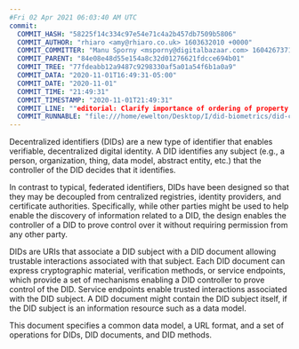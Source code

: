 ```yaml
---
#Fri 02 Apr 2021 06:03:40 AM UTC
commit:
  COMMIT_HASH: "58225f14c334c97e54e71c4a2b457db7509b5806"
  COMMIT_AUTHOR: "rhiaro <amy@rhiaro.co.uk> 1603632010 +0000"
  COMMIT_COMMITTER: "Manu Sporny <msporny@digitalbazaar.com> 1604267371 -0500"
  COMMIT_PARENT: "84e08e48d55e154a8c32d01276621fdcce694b01"
  COMMIT_TREE: "77fdeabb12a9487c9298330af5a01a54f6b1a0a9"
  COMMIT_DATA: "2020-11-01T16:49:31-05:00"
  COMMIT_DATE: "2020-11-01"
  COMMIT_TIME: "21:49:31"
  COMMIT_TIMESTAMP: "2020-11-01T21:49:31"
  COMMIT_LINE: ""editorial: Clarify importance of ordering of property valuesCOMMA for #411"
  COMMIT_RUNNABLE: "file:///home/ewelton/Desktop/I/did-biometrics/did-core-dataset/analysis/gitinfo/58225f14c334c97e54e71c4a2b457db7509b5806/snapshot/index.html"
---
```


<section id="abstract">
<p>
<a>Decentralized identifiers</a> (DIDs) are a new type of identifier that
enables verifiable, decentralized digital identity. A <a>DID</a> identifies any
subject (e.g., a person, organization, thing, data model, abstract entity, etc.)
that the controller of the <a>DID</a> decides that it identifies.

In contrast to typical, federated identifiers, DIDs have been designed
so that they may be decoupled from centralized registries, identity providers,
and certificate authorities. Specifically, while other parties might be used
to help enable the discovery of information related to a <a>DID</a>,
the design enables the controller of a <a>DID</a> to prove control over it
without requiring permission from any other party.

<a>DID</a>s are URIs that associate a <a>DID subject</a> with a <a>DID
document</a> allowing trustable interactions associated with that subject.
Each <a>DID document</a> can express cryptographic material, verification
methods, or <a>service endpoints</a>, which provide a set of mechanisms
enabling a <a>DID controller</a> to prove control of the <a>DID</a>.
<a>Service endpoints</a> enable trusted interactions associated with the
<a>DID subject</a>. A <a>DID document</a> might contain the <a>DID subject</a>
itself, if the <a>DID subject</a> is an information resource such as a data model.
    </p>
<p>
This document specifies a common data model, a URL format, and a set of
operations for <a>DIDs</a>, <a>DID documents</a>, and <a>DID methods</a>.
    </p>
</section>
